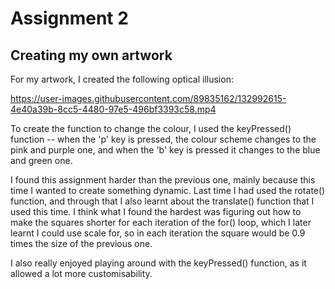 # Assignment 2

## Creating my own artwork

For my artwork, I created the following optical illusion:

https://user-images.githubusercontent.com/89835162/132992615-4e40a39b-8cc5-4480-97e5-496bf3393c58.mp4


To create the function to change the colour, I used the keyPressed() function -- when the 'p' key is pressed, the colour scheme changes to the pink and purple one, and when the 'b' key is pressed it changes to the blue and green one.

I found this assignment harder than the previous one, mainly because this time I wanted to create something dynamic. Last time I had used the rotate() function, and through that I also learnt about the translate() function that I used this time. I think what I found the hardest was figuring out how to make the squares shorter for each iteration of the for() loop, which I later learnt I could use scale for, so in each iteration the square would be 0.9 times the size of the previous one. 

I also really enjoyed playing around with the keyPressed() function, as it allowed a lot more customisability. 
